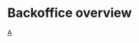 # Backoffice overview

[A](https://chilipublishdocs.atlassian.net/wiki/spaces/CPDOC/pages/1413938/Browse+search)